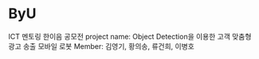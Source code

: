 # ByU
ICT 멘토링 한이음 공모전
project name: Object Detection을 이용한 고객 맞춤형 광고 송출 모바일 로봇
Member: 김영기, 황의송, 류건희, 이병호

